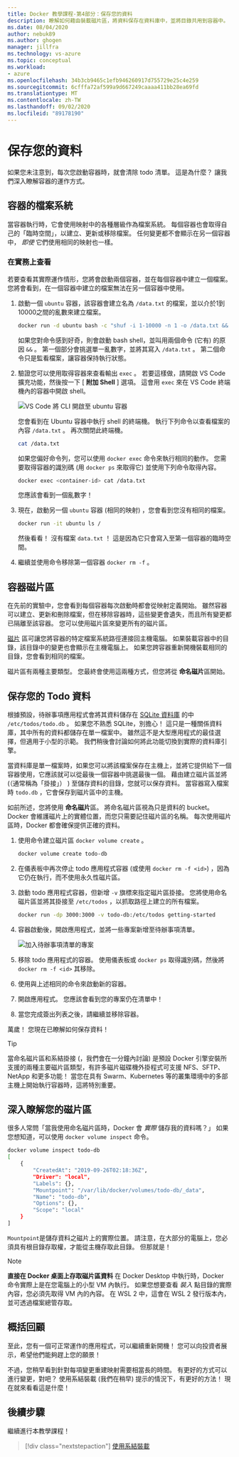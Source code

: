 ```yaml
---
title: Docker 教學課程-第4部分：保存您的資料
description: 瞭解如何藉由裝載磁片區，將資料保存在資料庫中，並將目錄共用到容器中。
ms.date: 08/04/2020
author: nebuk89
ms.author: ghogen
manager: jillfra
ms.technology: vs-azure
ms.topic: conceptual
ms.workload:
- azure
ms.openlocfilehash: 34b3cb9465c1efb946260917d755729e25c4e259
ms.sourcegitcommit: 6cfffa72af599a9d667249caaaa411bb28ea69fd
ms.translationtype: MT
ms.contentlocale: zh-TW
ms.lasthandoff: 09/02/2020
ms.locfileid: "89178190"
---
```

# <a name="persist-your-data"></a> 保存您的資料

如果您未注意到，每次您啟動容器時，就會清除 todo 清單。 這是為什麼？ 讓我們深入瞭解容器的運作方式。

## <a name="the-containers-filesystem"></a>容器的檔案系統

當容器執行時，它會使用映射中的各種層級作為檔案系統。 每個容器也會取得自己的「臨時空間」，以建立、更新或移除檔案。 任何變更都不會顯示在另一個容器中， *即使* 它們使用相同的映射也一樣。

### <a name="see-this-in-practice"></a>在實務上查看

若要查看其實際運作情形，您將會啟動兩個容器，並在每個容器中建立一個檔案。 您將會看到，在一個容器中建立的檔案無法在另一個容器中使用。

1. 啟動一個 `ubuntu` 容器，該容器會建立名為 `/data.txt` 的檔案，並以介於1到10000之間的亂數來建立檔案。

    ```bash
    docker run -d ubuntu bash -c "shuf -i 1-10000 -n 1 -o /data.txt && tail -f /dev/null"
    ```

    如果您對命令感到好奇，則會啟動 bash shell，並叫用兩個命令 (它有) 的原因 `&&` 。 第一個部分會挑選單一亂數字，並將其寫入 `/data.txt` 。 第二個命令只是監看檔案，讓容器保持執行狀態。

1. 驗證您可以使用取得容器來查看輸出 `exec` 。 若要這樣做，請開啟 VS Code 擴充功能，然後按一下 [ **附加 Shell** ] 選項。 這會用 `exec` 來在 VS Code 終端機內的容器中開啟 shell。

    ![VS Code 將 CLI 開啟至 ubuntu 容器](media/attach_shell.png)

    您會看到在 Ubuntu 容器中執行 shell 的終端機。 執行下列命令以查看檔案的內容 `/data.txt` 。 再次關閉此終端機。

    ```bash
    cat /data.txt
    ```

    如果您偏好命令列，您可以使用 `docker exec` 命令來執行相同的動作。 您需要取得容器的識別碼 (用 `docker ps` 來取得它) 並使用下列命令取得內容。

    ```bash
    docker exec <container-id> cat /data.txt
    ```

    您應該會看到一個亂數字！

1. 現在，啟動另一個 `ubuntu` 容器 (相同的映射) ，您會看到您沒有相同的檔案。

    ```bash
    docker run -it ubuntu ls /
    ```

    然後看看！ 沒有檔案 `data.txt` ！ 這是因為它只會寫入至第一個容器的臨時空間。

1. 繼續並使用命令移除第一個容器 `docker rm -f` 。

## <a name="container-volumes"></a>容器磁片區

在先前的實驗中，您會看到每個容器每次啟動時都會從映射定義開始。 雖然容器可以建立、更新和刪除檔案，但在移除容器時，這些變更會遺失，而且所有變更都已隔離至該容器。 您可以使用磁片區來變更所有的磁片區。

[磁片](https://docs.docker.com/storage/volumes/) 區可讓您將容器的特定檔案系統路徑連接回主機電腦。 如果裝載容器中的目錄，該目錄中的變更也會顯示在主機電腦上。 如果您跨容器重新開機裝載相同的目錄，您會看到相同的檔案。

磁片區有兩種主要類型。 您最終會使用這兩種方式，但您將從 **命名磁片**區開始。

## <a name="persist-your-todo-data"></a>保存您的 Todo 資料

根據預設，待辦事項應用程式會將其資料儲存在 [SQLite 資料庫](https://www.sqlite.org/index.html) 的中 `/etc/todos/todo.db` 。 如果您不熟悉 SQLite，別擔心！ 這只是一種關係資料庫，其中所有的資料都儲存在單一檔案中。 雖然這不是大型應用程式的最佳選擇，但適用于小型的示範。 我們稍後會討論如何將此功能切換到實際的資料庫引擎。

當資料庫是單一檔案時，如果您可以將該檔案保存在主機上，並將它提供給下一個容器使用，它應該就可以從最後一個容器中挑選最後一個。 藉由建立磁片區並將 (（通常稱為「掛接」） ) 至儲存資料的目錄，您就可以保存資料。 當容器寫入檔案時 `todo.db` ，它會保存到磁片區中的主機。

如前所述，您將使用 **命名磁片**區。 將命名磁片區視為只是資料的 bucket。 Docker 會維護磁片上的實體位置，而您只需要記住磁片區的名稱。 每次使用磁片區時，Docker 都會確保提供正確的資料。

1. 使用命令建立磁片區 `docker volume create` 。

    ```bash
    docker volume create todo-db
    ```

1. 在儀表板中再次停止 todo 應用程式容器 (或使用 `docker rm -f <id>`) ，因為它仍在執行，而不使用永久性磁片區。

1. 啟動 todo 應用程式容器，但新增 `-v` 旗標來指定磁片區掛接。 您將使用命名磁片區並將其掛接至 `/etc/todos` ，以抓取路徑上建立的所有檔案。

    ```bash
    docker run -dp 3000:3000 -v todo-db:/etc/todos getting-started
    ```

1. 容器啟動後，開啟應用程式，並將一些專案新增至待辦事項清單。

    ![加入待辦事項清單的專案](media/items-added.png)

1. 移除 todo 應用程式的容器。 使用儀表板或 `docker ps` 取得識別碼，然後將 `docker rm -f <id>` 其移除。

1. 使用與上述相同的命令來啟動新的容器。

1. 開啟應用程式。 您應該會看到您的專案仍在清單中！

1. 當您完成簽出列表之後，請繼續並移除容器。

萬歲！ 您現在已瞭解如何保存資料！

> [!TIP]
> 當命名磁片區和系結掛接 (，我們會在一分鐘內討論) 是預設 Docker 引擎安裝所支援的兩種主要磁片區類型，有許多磁片磁碟機外掛程式可支援 NFS、SFTP、NetApp 和更多功能！ 當您在具有 Swarm、Kubernetes 等的叢集環境中的多部主機上開始執行容器時，這將特別重要。

## <a name="dive-into-your-volume"></a>深入瞭解您的磁片區

很多人常問「當我使用命名磁片區時，Docker 會 *實際* 儲存我的資料嗎？」 如果您想知道，可以使用 `docker volume inspect` 命令。

```bash
docker volume inspect todo-db
[
    {
        "CreatedAt": "2019-09-26T02:18:36Z",
        "Driver": "local",
        "Labels": {},
        "Mountpoint": "/var/lib/docker/volumes/todo-db/_data",
        "Name": "todo-db",
        "Options": {},
        "Scope": "local"
    }
]
```

`Mountpoint`是儲存資料之磁片上的實際位置。 請注意，在大部分的電腦上，您必須具有根目錄存取權，才能從主機存取此目錄。 但那就是！

> [!NOTE]
> **直接在 Docker 桌面上存取磁片區資料** 在 Docker Desktop 中執行時，Docker 命令實際上是在您電腦上的小型 VM 內執行。 如果您想要查看 *裝入* 點目錄的實際內容，您必須先取得 VM 內的內容。 在 WSL 2 中，這會在 WSL 2 發行版本內，並可透過檔案總管存取。

## <a name="recap"></a>概括回顧

至此，您有一個可正常運作的應用程式，可以繼續重新開機！ 您可以向投資者展示，希望他們能夠趕上您的願景！

不過，您稍早看到針對每項變更重建映射需要相當長的時間。 有更好的方式可以進行變更，對吧？ 使用系結裝載 (我們在稍早) 提示的情況下，有更好的方法！ 現在就來看看這是什麼！

## <a name="next-steps"></a>後續步驟

繼續進行本教學課程！

> [!div class="nextstepaction"]
> [使用系結裝載](use-bind-mounts.md)
